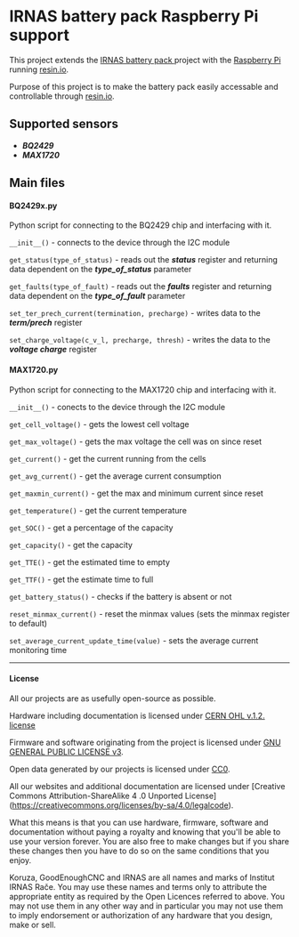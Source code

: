 # IRNAS battery pack Raspberry Pi support
This project extends the [IRNAS battery pack ](https://github.com/IRNAS/IoT-battery-pack) project with the [Raspberry Pi](https://www.raspberrypi.org/) running [resin.io](https://resin.io/).

Purpose of this project is to make the battery pack easily accessable and controllable through [resin.io](https://resin.io/).

## Supported sensors
 - ***BQ2429***
 - ***MAX1720***

## Main files

#### BQ2429x.py
Python script for connecting to the BQ2429 chip and interfacing with it.

```__init__()``` - connects to the device through the I2C module

```get_status(type_of_status)``` - reads out the ***status*** register and returning data dependent on the ***type_of_status*** parameter

```get_faults(type_of_fault)``` - reads out the ***faults*** register and returning data dependent on the ***type_of_fault*** parameter

```set_ter_prech_current(termination, precharge)``` - writes data to the ***term/prech*** register

```set_charge_voltage(c_v_l, precharge, thresh)``` - writes the data to the ***voltage charge*** register

#### MAX1720.py
Python script for connecting to the MAX1720 chip and interfacing with it.

```__init__()``` - conects to the device through the I2C module

```get_cell_voltage()``` -  gets the lowest cell voltage

```get_max_voltage()``` - gets the max voltage the cell was on since reset

```get_current()``` - get the current running from the cells

```get_avg_current()``` - get the average current consumption

```get_maxmin_current()``` - get the max and minimum current since reset

```get_temperature()``` - get the current temperature

```get_SOC()``` - get a percentage of the capacity

```get_capacity()``` - get the capacity

```get_TTE()``` - get the estimated time to empty

```get_TTF()``` - get the estimate time to full

```get_battery_status()``` - checks if the battery is absent or not

```reset_minmax_current()``` - reset the minmax values (sets the minmax register to default)

```set_average_current_update_time(value)``` - sets the average current monitoring time

---

#### License

All our projects are as usefully open-source as possible.

Hardware including documentation is licensed under [CERN OHL v.1.2. license](http://www.ohwr.org/licenses/cern-ohl/v1.2)

Firmware and software originating from the project is licensed under [GNU GENERAL PUBLIC LICENSE v3](http://www.gnu.org/licenses/gpl-3.0.en.html).

Open data generated by our projects is licensed under [CC0](https://creativecommons.org/publicdomain/zero/1.0/legalcode).

All our websites and additional documentation are licensed under [Creative Commons Attribution-ShareAlike 4 .0 Unported License] (https://creativecommons.org/licenses/by-sa/4.0/legalcode).

What this means is that you can use hardware, firmware, software and documentation without paying a royalty and knowing that you'll be able to use your version forever. You are also free to make changes but if you share these changes then you have to do so on the same conditions that you enjoy.

Koruza, GoodEnoughCNC and IRNAS are all names and marks of Institut IRNAS Rače. 
You may use these names and terms only to attribute the appropriate entity as required by the Open Licences referred to above. You may not use them in any other way and in particular you may not use them to imply endorsement or authorization of any hardware that you design, make or sell.

